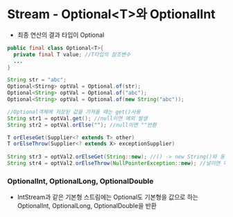 # Stream - Optional\<T>와 OptionalInt

- 최종 연산의 결과 타입이 Optional

```java
public final class Optional<T>{
  private final T value; //T타입의 참조변수
  ...
}

String str = "abc";
Optional<Stirng> optVal = Optional.of(str);
Optional<String> optVal = Optional.of("abc");
Optional<String> optVal = Optional.of(new String("abc"));

//Optional객체에 저장된 값을 가져올 때는 get()사용
String str1 = optVal.get(); //null이면 예외 발생
String str2 = optVal.orElse(""); //null이면 ""반환
```

```java
T orEleseGet(Supplier<? extends T> other)
T orElseThrow(Supplier<? extends X> exceptionSupplier)
  
String str3 = optVal2.orElseGet(String::new); //() -> new String()와 동일
String str4 = optVal2.orElseThrow(NullPointerException::new); //널이면 예외 발생
```

### OptionalInt, OptionalLong, OptionalDouble

- IntStream과 같은 기본형 스트림에는 Optional도 기본형을 값으로 하는 OptionalInt, OptionalLong, OptionalDouble을 반환